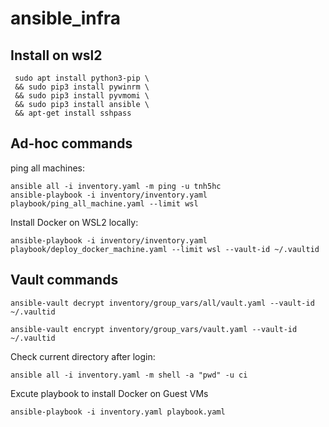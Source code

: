 # ansible_infra
## Install on wsl2
```
 sudo apt install python3-pip \
 && sudo pip3 install pywinrm \
 && sudo pip3 install pyvmomi \
 && sudo pip3 install ansible \
 && apt-get install sshpass
```
## Ad-hoc commands

ping all machines:
```
ansible all -i inventory.yaml -m ping -u tnh5hc
ansible-playbook -i inventory/inventory.yaml playbook/ping_all_machine.yaml --limit wsl
```
Install Docker on WSL2 locally:
```
ansible-playbook -i inventory/inventory.yaml playbook/deploy_docker_machine.yaml --limit wsl --vault-id ~/.vaultid
```
## Vault commands
```
ansible-vault decrypt inventory/group_vars/all/vault.yaml --vault-id ~/.vaultid
```
```
ansible-vault encrypt inventory/group_vars/vault.yaml --vault-id ~/.vaultid
```
Check current directory after login:
```
ansible all -i inventory.yaml -m shell -a "pwd" -u ci
```



Excute playbook to install Docker on Guest VMs
```
ansible-playbook -i inventory.yaml playbook.yaml
```
